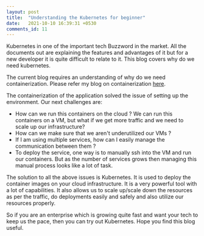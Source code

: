 ```yaml
---
layout: post
title:  "Understanding the Kubernetes for beginner"
date:   2021-10-10 16:39:31 +0530
comments_id: 11
---
```


Kubernetes in one of the important tech Buzzword in the market. All the documents out are explaining the features and advantages of it but for a new developer it is quite difficult to relate to it. This blog covers why do we need kubernetes.

<!--more-->

The current blog requires an understanding of why do we need containerization. Please refer my blog on containerization [here]().

The containerization of the application solved the issue of setting up the environment. Our next challenges are:

* How can we run this containers on the cloud ? We can run this containers on a VM, but what if we get more traffic and we need to scale up our infrastructure? 
* How can we make sure that we aren't underutilized our VMs ?
* If I am using multiple services, how can I easily manage the communication between them ?
* To deploy the service, one way is to manually ssh into the VM and run our containers. But as the number of services grows then managing this manual process looks like a lot of task.

The solution to all the above issues is Kubernetes. It is used to deploy the container images on your cloud infrastructure. It is a very powerful tool with a lot of capabilities. It also allows us to scale up/scale down the resources as per the traffic, do deployments easily and safely and also utilize our resources properly.

So if you are an enterprise which is growing quite fast and want your tech to keep us the pace, then you can try out Kubernetes. Hope you find this blog useful.